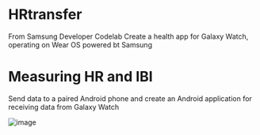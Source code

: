 # HRtransfer

From Samsung Developer Codelab
Create a health app for Galaxy Watch, operating on Wear OS powered bt Samsung

# Measuring HR and IBI
Send data to a paired Android phone and create an Android application for receiving data from Galaxy Watch


![image](https://github.com/seunghyunie/HRtransfer/assets/163154418/37c66e96-d586-43be-9039-9daaf84b1fb0)
